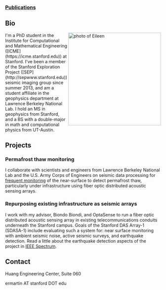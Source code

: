 ### [Publications](/publications)      

## Bio

<img src="https://eileenrmartin.github.io/img/eileen.jpg" alt="photo of Eileen" align="right" style="width: 300px;"/>
I'm a PhD student in the Institute for Computational and Mathematical Engineering ([ICME](https://icme.stanford.edu)) at Stanford. I've been a member of the Stanford Exploration Project ([SEP](http://sepwww.stanford.edu)) seismic imaging group since summer 2013, and am a student affiliate in the geophysics department at Lawrence Berkeley National Lab. I hold an MS in geophysics from Stanford, and a BS with a double-major in math and computational physics from UT-Austin.




## Projects

### Permafrost thaw monitoring

I collaborate with scientists and engineers from Lawrence Berkeley National Lab and the U.S. Army Corps of Engineers on seismic data processing for [frequent monitoring](https://www.facebook.com/serdpFiberPermafrost/) of the near-surface to detect permafrost thaw, particularly under infrastructure using fiber optic distributed acoustic sensing arrays.

### Repurposing existing infrastructure as seismic arrays

I work with my advisor, Biondo Biondi, and OptaSense to run a fiber optic distributed acoustic sensing array in existing telecommunications conduits underneath the Stanford campus. Goals of the Stanford DAS Array-1 (SDASA-1) include evaluating such a system for: near surface monitoring with ambient seismic noise, active seismic surveys, and earthquake detection. Read a little about the earthquake detection aspects of the project in [IEEE Spectrum](https://spectrum.ieee.org/view-from-the-valley/at-work/test-and-measurement/turning-the-optical-fiber-network-into-a-giant-earthquake-sensor).


## Contact
Huang Engineering Center, Suite 060

ermartin AT stanford DOT edu
